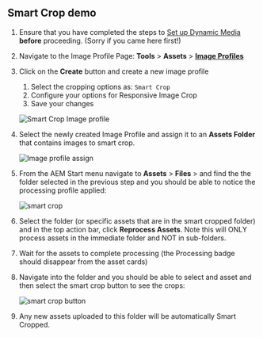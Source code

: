 ## Smart Crop demo

1. Ensure that you have completed the steps to [Set up Dynamic Media](/apps/demo-utils/instructions/dynamic-media.html) **before** proceeding. (Sorry if you came here first!)
2. Navigate to the Image Profile Page: **Tools** > **Assets** > **<a href="/mnt/overlay/dam/gui/content/processingprofilepage/imageprocessingprofiles.html/conf/global/settings/dam/adminui-extension/imageprofile" target="_blank">Image Profiles</a>**
3. Click on the **Create** button and create a new image profile
   1. Select the cropping options as: `Smart Crop`
   2. Configure your options for Responsive Image Crop
   3. Save your changes

    ![Smart Crop Image profile](./smart-crop/images/smart-crop-image-profile.png)

4. Select the newly created Image Profile and assign it to an **Assets Folder** that contains images to smart crop.

    ![Image profile assign](./smart-crop/images/apply-processing-folder.png)

5. From the AEM Start menu navigate to **Assets** > **Files** > and find the the folder selected in the previous step and you should be able to notice the processing profile applied:

    ![smart crop](./smart-crop/images/surfing-folder-smart-crop.png)

6. Select the folder (or specific assets that are in the smart cropped folder) and in the top action bar, click **Reprocess Assets**. Note this will ONLY process assets in the immediate folder and NOT in sub-folders.
7. Wait for the assets to complete processing (the Processing badge should disappear from the asset cards)
8. Navigate into the folder and you should be able to select and asset and then select the smart crop button to see the crops:

    ![smart crop button](./smart-crop/images/smart-crop-button.png)

9. Any new assets uploaded to this folder will be automatically Smart Cropped.
